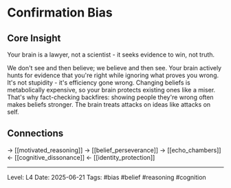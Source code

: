 # Confirmation Bias

## Core Insight
Your brain is a lawyer, not a scientist - it seeks evidence to win, not truth.

We don't see and then believe; we believe and then see. Your brain actively hunts for evidence that you're right while ignoring what proves you wrong. It's not stupidity - it's efficiency gone wrong. Changing beliefs is metabolically expensive, so your brain protects existing ones like a miser. That's why fact-checking backfires: showing people they're wrong often makes beliefs stronger. The brain treats attacks on ideas like attacks on self.

## Connections
→ [[motivated_reasoning]]
→ [[belief_perseverance]]
→ [[echo_chambers]]
← [[cognitive_dissonance]]
← [[identity_protection]]

---
Level: L4
Date: 2025-06-21
Tags: #bias #belief #reasoning #cognition